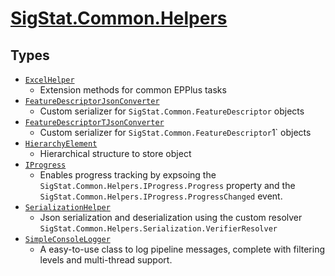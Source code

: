 # [SigStat.Common.Helpers](./README.md)

## Types

- [`ExcelHelper`](./ExcelHelper.md)
	- Extension methods for common EPPlus tasks
- [`FeatureDescriptorJsonConverter`](./FeatureDescriptorJsonConverter.md)
	- Custom serializer for `SigStat.Common.FeatureDescriptor` objects
- [`FeatureDescriptorTJsonConverter`](./FeatureDescriptorTJsonConverter.md)
	- Custom serializer for `SigStat.Common.FeatureDescriptor`1` objects
- [`HierarchyElement`](./HierarchyElement.md)
	- Hierarchical structure to store object
- [`IProgress`](./IProgress.md)
	- Enables progress tracking by expsoing the `SigStat.Common.Helpers.IProgress.Progress` property and the `SigStat.Common.Helpers.IProgress.ProgressChanged` event.
- [`SerializationHelper`](./SerializationHelper.md)
	- Json serialization and deserialization using the custom resolver  `SigStat.Common.Helpers.Serialization.VerifierResolver`
- [`SimpleConsoleLogger`](./SimpleConsoleLogger.md)
	- A easy-to-use class to log pipeline messages, complete with filtering levels and multi-thread support.

